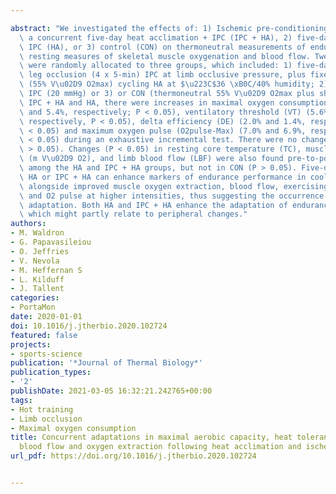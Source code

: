 ---
abstract: "We investigated the effects of: 1) Ischemic pre-conditioning (IPC) plus\
  \ a concurrent five-day heat acclimation + IPC (IPC + HA), 2) five-day HA with sham\
  \ IPC (HA), or 3) control (CON) on thermoneutral measurements of endurance performance,\
  \ resting measures of skeletal muscle oxygenation and blood flow. Twenty-nine participants\
  \ were randomly allocated to three groups, which included: 1) five-days of repeated\
  \ leg occlusion (4 x 5-min) IPC at limb occlusive pressure, plus fixed-intensity\
  \ (55% V\u02D9 O2max) cycling HA at $\u223C$36 \xB0C/40% humidity; 2) HA plus sham\
  \ IPC (20 mmHg) or 3) or CON (thermoneutral 55% V\u02D9 O2max plus sham IPC). In\
  \ IPC + HA and HA, there were increases in maximal oxygen consumption (O2max) (7.8%\
  \ and 5.4%, respectively; P < 0.05), ventilatory threshold (VT) (5.6% and 2.4%,\
  \ respectively, P < 0.05), delta efficiency (DE) (2.0% and 1.4%, respectively; P\
  \ < 0.05) and maximum oxygen pulse (O2pulse-Max) (7.0% and 6.9%, respectively; P\
  \ < 0.05) during an exhaustive incremental test. There were no changes for CON (P\
  \ > 0.05). Changes (P < 0.05) in resting core temperature (TC), muscle oxygen consumption\
  \ (m V\u02D9 O2), and limb blood flow (LBF) were also found pre-to-post intervention\
  \ among the HA and IPC + HA groups, but not in CON (P > 0.05). Five-days of either\
  \ HA or IPC + HA can enhance markers of endurance performance in cooler environments,\
  \ alongside improved muscle oxygen extraction, blood flow, exercising muscle efficiency\
  \ and O2 pulse at higher intensities, thus suggesting the occurrence of peripheral\
  \ adaptation. Both HA and IPC + HA enhance the adaptation of endurance capacity,\
  \ which might partly relate to peripheral changes."
authors:
- M. Waldron
- G. Papavasileiou
- O. Jeffries
- V. Nevola
- M. Heffernan S
- L. Kilduff
- J. Tallent
categories:
- PortaMon
date: 2020-01-01
doi: 10.1016/j.jtherbio.2020.102724
featured: false
projects:
- sports-science
publication: '*Journal of Thermal Biology*'
publication_types:
- '2'
publishDate: 2021-03-05 16:32:21.242765+00:00
tags:
- Hot training
- Limb occlusion
- Maximal oxygen consumption
title: Concurrent adaptations in maximal aerobic capacity, heat tolerance, microvascular
  blood flow and oxygen extraction following heat acclimation and ischemic preconditioning
url_pdf: https://doi.org/10.1016/j.jtherbio.2020.102724

---
